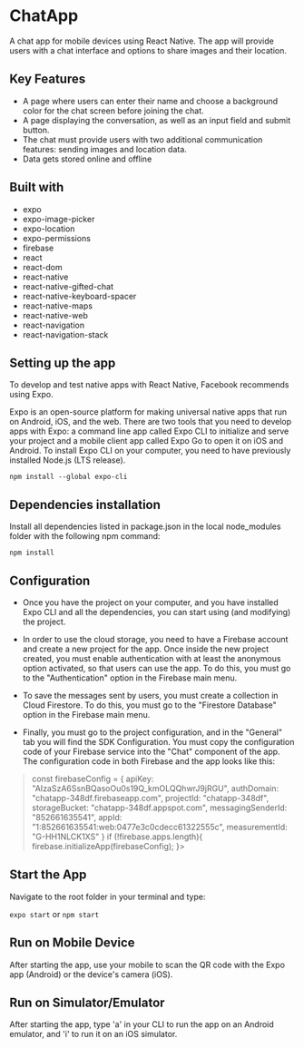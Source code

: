 # ChatApp

A chat app for mobile devices using React Native. The app will provide users with a chat interface and options to share images and their location.

## Key Features

- A page where users can enter their name and choose a background color for the chat screen before joining the chat.
- A page displaying the conversation, as well as an input field and submit button.
- The chat must provide users with two additional communication features: sending images and location data.
- Data gets stored online and offline

## Built with

- expo
- expo-image-picker
- expo-location
- expo-permissions
- firebase
- react
- react-dom
- react-native
- react-native-gifted-chat
- react-native-keyboard-spacer
- react-native-maps
- react-native-web
- react-navigation
- react-navigation-stack

## Setting up the app
To develop and test native apps with React Native, Facebook recommends using Expo.

Expo is an open-source platform for making universal native apps that run on Android, iOS, and the web. There are two tools that you need to develop apps with Expo: a command line app called Expo CLI to initialize and serve your project and a mobile client app called Expo Go to open it on iOS and Android. To install Expo CLI on your computer, you need to have previously installed Node.js (LTS release).

`npm install --global expo-cli`

## Dependencies installation

Install all dependencies listed in package.json in the local node_modules folder with the following npm command:

`npm install`

## Configuration
- Once you have the project on your computer, and you have installed Expo CLI and all the dependencies, you can start using (and modifying) the project.

- In order to use the cloud storage, you need to have a Firebase account and create a new project for the app. Once inside the new project created, you must enable authentication with at least the anonymous option activated, so that users can use the app. To do this, you must go to the "Authentication" option in the Firebase main menu.

- To save the messages sent by users, you must create a collection in Cloud Firestore. To do this, you must go to the "Firestore Database" option in the Firebase main menu.

- Finally, you must go to the project configuration, and in the "General" tab you will find the SDK Configuration. You must copy the configuration code of your Firebase service into the "Chat" component of the app. The configuration code in both Firebase and the app looks like this:

 > const firebaseConfig = {
    apiKey: "AIzaSzA6SsnBQasoOu0s19Q_kmOLQQhwrJ9jRGU",
    authDomain: "chatapp-348df.firebaseapp.com",
    projectId: "chatapp-348df",
    storageBucket: "chatapp-348df.appspot.com",
    messagingSenderId: "852661635541",
    appId: "1:852661635541:web:0477e3c0cdecc61322555c",
    measurementId: "G-HH1NLCK1XS"
  }
   if (!firebase.apps.length){
       firebase.initializeApp(firebaseConfig);
        }>

## Start the App

Navigate to the root folder  in your terminal and type:

`expo start` or `npm start`

## Run on Mobile Device
After starting the app, use your mobile to scan the QR code with the Expo app (Android) or the device's camera (iOS). 

## Run on Simulator/Emulator
After starting the app, type 'a' in your CLI to run the app on an Android emulator, and 'i' to run it on an iOS simulator.

